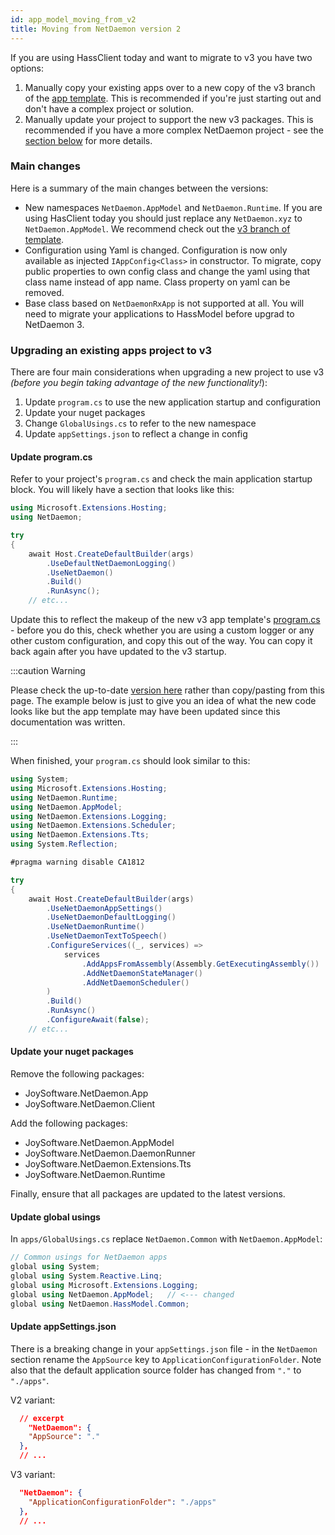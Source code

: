 ```yaml
---
id: app_model_moving_from_v2
title: Moving from NetDaemon version 2
---
```


If you are using HassClient today and want to migrate to v3 you have two options:
   1.  Manually copy your existing apps over to a new copy of the v3 branch of the [app template](https://github.com/net-daemon/netdaemon-app-template/tree/v3). This is recommended if you're just starting out and don't have a complex project or solution.
   1. Manually update your project to support the new v3 packages. This is recommended if you have a more complex NetDaemon project - see the [section below](#upgrading-an-existing-apps-project-to-v3) for more details.

### Main changes

Here is a summary of the main changes between the versions:
- New namespaces `NetDaemon.AppModel` and `NetDaemon.Runtime`. If you are using HasClient today you should just replace any `NetDaemon.xyz` to `NetDaemon.AppModel`. We recommend check out the [v3 branch of template](https://github.com/net-daemon/netdaemon-app-template/tree/v3).
- Configuration using Yaml is changed. Configuration is now only available as injected `IAppConfig<Class>` in constructor. To migrate, copy public properties to own config class and change the yaml using that class name instead of app name. Class property on yaml can be removed.
- Base class based on `NetDaemonRxApp` is not supported at all. You will need to migrate your applications to HassModel before upgrad to NetDaemon 3.


### Upgrading an existing apps project to v3

There are four main considerations when upgrading a new project to use v3 _(before you begin taking advantage of the new functionality!_):

1. Update `program.cs` to use the new application startup and configuration
1. Update your nuget packages
1. Change `GlobalUsings.cs` to refer to the new namespace
1. Update `appSettings.json` to reflect a change in config

#### Update program.cs
Refer to your project's `program.cs` and check the main application startup block. You will likely have a section that looks like this:

```csharp
using Microsoft.Extensions.Hosting;
using NetDaemon;

try
{
    await Host.CreateDefaultBuilder(args)
        .UseDefaultNetDaemonLogging()
        .UseNetDaemon()
        .Build()
        .RunAsync();
    // etc...
```

Update this to reflect the makeup of the new v3 app template's [program.cs](https://github.com/net-daemon/netdaemon-app-template/blob/v3/program.cs) - before you do this, check whether you are using a custom logger or any other custom configuration, and copy this out of the way. You can copy it back again after you have updated to the v3 startup.

:::caution Warning

Please check the up-to-date [version here](https://github.com/net-daemon/netdaemon-app-template/blob/v3/program.cs) rather than copy/pasting from this page. The example below is just to give you an idea of what the new code looks like but the app template may have been updated since this documentation was written.

:::

When finished, your `program.cs` should look similar to this:

```csharp
using System;
using Microsoft.Extensions.Hosting;
using NetDaemon.Runtime;
using NetDaemon.AppModel;
using NetDaemon.Extensions.Logging;
using NetDaemon.Extensions.Scheduler;
using NetDaemon.Extensions.Tts;
using System.Reflection;

#pragma warning disable CA1812

try
{
    await Host.CreateDefaultBuilder(args)
        .UseNetDaemonAppSettings()
        .UseNetDaemonDefaultLogging()
        .UseNetDaemonRuntime()
        .UseNetDaemonTextToSpeech()
        .ConfigureServices((_, services) =>
            services
                .AddAppsFromAssembly(Assembly.GetExecutingAssembly())
                .AddNetDaemonStateManager()
                .AddNetDaemonScheduler()
        )
        .Build()
        .RunAsync()
        .ConfigureAwait(false);
    // etc...
```

#### Update your nuget packages

Remove the following packages:
  * JoySoftware.NetDaemon.App
  * JoySoftware.NetDaemon.Client

Add the following packages:
  * JoySoftware.NetDaemon.AppModel
  * JoySoftware.NetDaemon.DaemonRunner
  * JoySoftware.NetDaemon.Extensions.Tts
  * JoySoftware.NetDaemon.Runtime

Finally, ensure that all packages are updated to the latest versions.

#### Update global usings

In `apps/GlobalUsings.cs` replace `NetDaemon.Common` with `NetDaemon.AppModel`:

```csharp
// Common usings for NetDaemon apps
global using System;
global using System.Reactive.Linq;
global using Microsoft.Extensions.Logging;
global using NetDaemon.AppModel;   // <--- changed
global using NetDaemon.HassModel.Common;
```

#### Update appSettings.json

There is a breaking change in your `appSettings.json` file - in the `NetDaemon` section rename the `AppSource` key to `ApplicationConfigurationFolder`. Note also that the default application source folder has changed from `"."` to `"./apps"`.

V2 variant:

```json
  // excerpt
    "NetDaemon": {
    "AppSource": "."
  },
  // ...
```

V3 variant:

```json
  "NetDaemon": {
    "ApplicationConfigurationFolder": "./apps"
  },
  // ...
```
